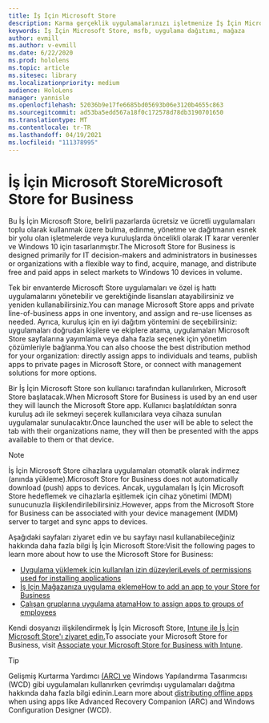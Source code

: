 ```yaml
---
title: İş İçin Microsoft Store
description: Karma gerçeklik uygulamalarınızı işletmenize İş İçin Microsoft Store uygulamalarla nasıl çalışılır?
keywords: İş İçin Microsoft Store, msfb, uygulama dağıtımı, mağaza
author: evmill
ms.author: v-evmill
ms.date: 6/22/2020
ms.prod: hololens
ms.topic: article
ms.sitesec: library
ms.localizationpriority: medium
audience: HoloLens
manager: yannisle
ms.openlocfilehash: 52036b9e17fe6685bd05693b06e3120b4655c863
ms.sourcegitcommit: ad53ba5edd567a18f0c172578d78db3190701650
ms.translationtype: MT
ms.contentlocale: tr-TR
ms.lasthandoff: 04/19/2021
ms.locfileid: "111378995"
---
```

# <a name="microsoft-store-for-business"></a><span data-ttu-id="9c715-104">İş İçin Microsoft Store</span><span class="sxs-lookup"><span data-stu-id="9c715-104">Microsoft Store for Business</span></span>

<span data-ttu-id="9c715-105">Bu İş İçin Microsoft Store, belirli pazarlarda ücretsiz ve ücretli uygulamaları toplu olarak kullanmak üzere bulma, edinme, yönetme ve dağıtmanın esnek bir yolu olan işletmelerde veya kuruluşlarda öncelikli olarak IT karar verenler ve Windows 10 için tasarlanmıştır.</span><span class="sxs-lookup"><span data-stu-id="9c715-105">The Microsoft Store for Business is designed primarily for IT decision-makers and administrators in businesses or organizations with a flexible way to find, acquire, manage, and distribute free and paid apps in select markets to Windows 10 devices in volume.</span></span> 

<span data-ttu-id="9c715-106">Tek bir envanterde Microsoft Store uygulamaları ve özel iş hattı uygulamalarını yönetebilir ve gerektiğinde lisansları atayabilirsiniz ve yeniden kullanabilirsiniz.</span><span class="sxs-lookup"><span data-stu-id="9c715-106">You can manage Microsoft Store apps and private line-of-business apps in one inventory, and assign and re-use licenses as needed.</span></span> <span data-ttu-id="9c715-107">Ayrıca, kuruluş için en iyi dağıtım yöntemini de seçebilirsiniz: uygulamaları doğrudan kişilere ve ekiplere atama, uygulamaları Microsoft Store sayfalarına yayımlama veya daha fazla seçenek için yönetim çözümleriyle bağlanma.</span><span class="sxs-lookup"><span data-stu-id="9c715-107">You can also choose the best distribution method for your organization: directly assign apps to individuals and teams, publish apps to private pages in Microsoft Store, or connect with management solutions for more options.</span></span>

<span data-ttu-id="9c715-108">Bir İş İçin Microsoft Store son kullanıcı tarafından kullanılırken, Microsoft Store başlatacak.</span><span class="sxs-lookup"><span data-stu-id="9c715-108">When Microsoft Store for Business is used by an end user they will launch the Microsoft Store app.</span></span> <span data-ttu-id="9c715-109">Kullanıcı başlatıldıktan sonra kuruluş adı ile sekmeyi seçerek kullanıcılara veya cihaza sunulan uygulamalar sunulacaktır.</span><span class="sxs-lookup"><span data-stu-id="9c715-109">Once launched the user will be able to select the tab with their organizations name, they will then be presented with the apps available to them or that device.</span></span>

> [!Note] 
> <span data-ttu-id="9c715-110">İş İçin Microsoft Store cihazlara uygulamaları otomatik olarak indirmez (anında yükleme).</span><span class="sxs-lookup"><span data-stu-id="9c715-110">Microsoft Store for Business does not automatically download (push) apps to devices.</span></span> <span data-ttu-id="9c715-111">Ancak, uygulamaları İş İçin Microsoft Store hedeflemek ve cihazlarla eşitlemek için cihaz yönetimi (MDM) sunucunuzla ilişkilendirilebilirsiniz.</span><span class="sxs-lookup"><span data-stu-id="9c715-111">However, apps from the Microsoft Store for Business can be associated with your device management (MDM) server to target and sync apps to devices.</span></span>

<span data-ttu-id="9c715-112">Aşağıdaki sayfaları ziyaret edin ve bu sayfayı nasıl kullanabileceğiniz hakkında daha fazla bilgi İş İçin Microsoft Store:</span><span class="sxs-lookup"><span data-stu-id="9c715-112">Visit the following pages to learn more about how to use the Microsoft Store for Business:</span></span>
* [<span data-ttu-id="9c715-113">Uygulama yüklemek için kullanılan izin düzeyleri</span><span class="sxs-lookup"><span data-stu-id="9c715-113">Levels of permissions used for installing applications</span></span>](https://docs.microsoft.com/mem/intune/configuration/device-restrictions-windows-holographic#app-store)
* [<span data-ttu-id="9c715-114">İş Için Mağazanıza uygulama ekleme</span><span class="sxs-lookup"><span data-stu-id="9c715-114">How to add an app to your Store for Business</span></span>](https://docs.microsoft.com/mem/intune/apps/store-apps-windows)
* [<span data-ttu-id="9c715-115">Çalışan gruplarına uygulama atama</span><span class="sxs-lookup"><span data-stu-id="9c715-115">How to assign apps to groups of employees</span></span>](https://docs.microsoft.com/mem/intune/apps/windows-store-for-business)

<span data-ttu-id="9c715-116">Kendi dosyanızı ilişkilendirmek İş İçin Microsoft Store, [Intune ile İş İçin Microsoft Store'ı ziyaret edin.](https://docs.microsoft.com/mem/intune/apps/windows-store-for-business#associate-your-microsoft-store-for-business-account-with-intune)</span><span class="sxs-lookup"><span data-stu-id="9c715-116">To associate your Microsoft Store for Business, visit [Associate your Microsoft Store for Business with Intune](https://docs.microsoft.com/mem/intune/apps/windows-store-for-business#associate-your-microsoft-store-for-business-account-with-intune).</span></span>

> [!Tip] 
> <span data-ttu-id="9c715-117">Gelişmiş Kurtarma Yardımcı [(ARC) ve](https://docs.microsoft.com/microsoft-store/distribute-offline-apps) Windows Yapılandırma Tasarımcısı (WCD) gibi uygulamaları kullanırken çevrimdışı uygulamaları dağıtma hakkında daha fazla bilgi edinin.</span><span class="sxs-lookup"><span data-stu-id="9c715-117">Learn more about [distributing offline apps](https://docs.microsoft.com/microsoft-store/distribute-offline-apps) when using apps like Advanced Recovery Companion (ARC) and Windows Configuration Designer (WCD).</span></span>
